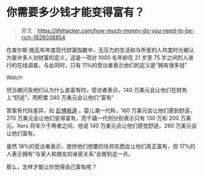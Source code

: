 # 你需要多少钱才能变得富有？

> 原文：<https://lifehacker.com/how-much-money-do-you-need-to-be-rich-1826038854>

在查尔斯·施瓦布年度现代财富指数中，无压力的生活和与所爱的人共度时光被认为是许多人对财富的定义，这是一项对 1000 名年龄在 21 岁至 75 岁之间的人进行的在线调查。与此同时，只有 11%的受访者表示他们的定义是“拥有很多钱”

Watch

但当被问及他们认为什么是富有时，受访者表示，140 万美元会让他们在财务上“舒适”，而积累 240 万美元会让他们“富有”

答案有代际差异，如 [彭博报道](https://www.bloomberg.com/news/articles/2018-05-15/how-much-money-do-you-need-to-be-wealthy-in-america) 。婴儿潮一代称，160 万美元会让他们感到舒适，270 万美元会让他们变得富有，而千禧一代则分别表示只有 130 万和 200 万美元。Xers 将军介于两者之间，他说 140 万美元会让他们感觉舒适，260 万美元会让他们富有。

虽然 18%的受访者表示，提供他们想要的任何东西会让他们真正富有，但 17%的人表示拥有“与家人和朋友的亲密关系”会做到这一点。

那么，怎样才能让你觉得自己富有呢？